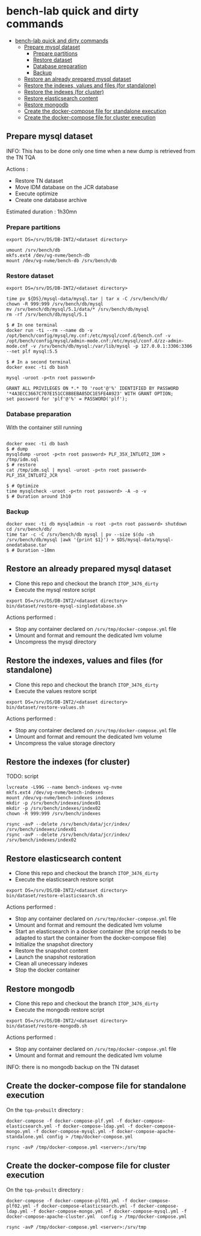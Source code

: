 # bench-lab quick and dirty commands 

- [bench-lab quick and dirty commands](#bench-lab-quick-and-dirty-commands)
  - [Prepare mysql dataset](#prepare-mysql-dataset)
    - [Prepare partitions](#prepare-partitions)
    - [Restore dataset](#restore-dataset)
    - [Database preparation](#database-preparation)
    - [Backup](#backup)
  - [Restore an already prepared mysql dataset](#restore-an-already-prepared-mysql-dataset)
  - [Restore the indexes, values and files (for standalone)](#restore-the-indexes-values-and-files-for-standalone)
  - [Restore the indexes (for cluster)](#restore-the-indexes-for-cluster)
  - [Restore elasticsearch content](#restore-elasticsearch-content)
  - [Restore mongodb](#restore-mongodb)
  - [Create the docker-compose file for standalone execution](#create-the-docker-compose-file-for-standalone-execution)
  - [Create the docker-compose file for cluster execution](#create-the-docker-compose-file-for-cluster-execution)

## Prepare mysql dataset

INFO: This has to be done only one time when a new dump is retrieved from the TN TQA

Actions :
* Restore TN dataset
* Move IDM database on the JCR database
* Execute optimize
* Create one database archive

Estimated duration : 1h30mn

### Prepare partitions

```
export DS=/srv/DS/DB-INT2/<dataset directory>

umount /srv/bench/db
mkfs.ext4 /dev/vg-nvme/bench-db
mount /dev/vg-nvme/bench-db /srv/bench/db
```

### Restore dataset

```
export DS=/srv/DS/DB-INT2/<dataset directory>

time pv ${DS}/mysql-data/mysql.tar | tar x -C /srv/bench/db/
chown -R 999:999 /srv/bench/db/mysql
mv /srv/bench/db/mysql/5.1/data/* /srv/bench/db/mysql
rm -rf /srv/bench/db/mysql/5.1

$ # In one terminal
docker run -ti --rm --name db -v /opt/bench/config/mysql/my.cnf:/etc/mysql/conf.d/bench.cnf -v /opt/bench/config/mysql/admin-mode.cnf:/etc/mysql/conf.d/zz-admin-mode.cnf -v /srv/bench/db/mysql:/var/lib/mysql -p 127.0.0.1:3306:3306 --net plf mysql:5.5

$ # In a second terminal
docker exec -ti db bash

mysql -uroot -p<tn root password>

GRANT ALL PRIVILEGES ON *.* TO 'root'@'%' IDENTIFIED BY PASSWORD '*4A3ECC3667C707E151CC8B8EBA85DC1E5FE4A923' WITH GRANT OPTION;
set password for 'plf'@'%' = PASSWORD('plf');
```

### Database preparation

With the container still running

```

docker exec -ti db bash
$ # dump 
mysqldump -uroot -p<tn root password> PLF_35X_INTLOT2_IDM > /tmp/idm.sql
$ # restore
cat /tmp/idm.sql | mysql -uroot -p<tn root password> PLF_35X_INTLOT2_JCR

$ # Optimize
time mysqlcheck -uroot -p<tn root password> -A -o -v
$ # Duration around 1h10
```

### Backup

```
docker exec -ti db mysqladmin -u root -p<tn root password> shutdown
cd /srv/bench/db/
time tar -c -C /srv/bench/db mysql | pv --size $(du -sh /srv/bench/db/mysql |awk '{print $1}') > $DS/mysql-data/mysql-onedatabase.tar
$ # Duration ~10mn
```

## Restore an already prepared mysql dataset

* Clone this repo and checkout the branch ``ITOP_3476_dirty``
* Execute the mysql restore script
```
export DS=/srv/DS/DB-INT2/<dataset directory>
bin/dataset/restore-mysql-singledatabase.sh
```
Actions performed :
* Stop any container declared on ``/srv/tmp/docker-compose.yml`` file
* Umount and format and remount the dedicated lvm volume
* Uncompress the mysql directory

## Restore the indexes, values and files (for standalone)

* Clone this repo and checkout the branch ``ITOP_3476_dirty``
* Execute the values restore script
```
export DS=/srv/DS/DB-INT2/<dataset directory>
bin/dataset/restore-values.sh
```
Actions performed :
* Stop any container declared on ``/srv/tmp/docker-compose.yml`` file
* Umount and format and remount the dedicated lvm volume
* Uncompress the value storage directory

## Restore the indexes (for cluster)

TODO: script
```
lvcreate -L99G --name bench-indexes vg-nvme
mkfs.ext4 /dev/vg-nvme/bench-indexes
mount /dev/vg-nvme/bench-indexes indexes
mkdir -p /srv/bench/indexes/index01
mkdir -p /srv/bench/indexes/index02
chown -R 999:999 /srv/bench/indexes

rsync -avP --delete /srv/bench/data/jcr/index/ /srv/bench/indexes/index01
rsync -avP --delete /srv/bench/data/jcr/index/ /srv/bench/indexes/index02
```


## Restore elasticsearch content
* Clone this repo and checkout the branch ``ITOP_3476_dirty``
* Execute the elasticsearch restore script
```
export DS=/srv/DS/DB-INT2/<dataset directory>
bin/dataset/restore-elasticsearch.sh
```
Actions performed :
* Stop any container declared on ``/srv/tmp/docker-compose.yml`` file
* Umount and format and remount the dedicated lvm volume
* Start an elasticsearch in a docker container (the script needs to be adapted to start the container from the docker-compose file)
* Initialize the snapshot directory
* Restore the snapshot content
* Launch the snapshot restoration
* Clean all unecessary indexes
* Stop the docker container

## Restore mongodb

* Clone this repo and checkout the branch ``ITOP_3476_dirty``
* Execute the mongodb restore script
```
export DS=/srv/DS/DB-INT2/<dataset directory>
bin/dataset/restore-mongodb.sh
```
Actions performed :
* Stop any container declared on ``/srv/tmp/docker-compose.yml`` file
* Umount and format and remount the dedicated lvm volume

INFO: there is no mongodb backup on the TN dataset

## Create the docker-compose file for standalone execution

On the ``tqa-prebuilt`` directory :
```
docker-compose -f docker-compose-plf.yml -f docker-compose-elasticsearch.yml -f docker-compose-ldap.yml -f docker-compose-mongo.yml -f docker-compose-mysql.yml -f docker-compose-apache-standalone.yml config > /tmp/docker-compose.yml

rsync -avP /tmp/docker-compose.yml <server>:/srv/tmp
```

## Create the docker-compose file for cluster execution


On the ``tqa-prebuilt`` directory :
```
docker-compose -f docker-compose-plf01.yml -f docker-compose-plf02.yml -f docker-compose-elasticsearch.yml -f docker-compose-ldap.yml -f docker-compose-mongo.yml -f docker-compose-mysql.yml -f docker-compose-apache-cluster.yml  config > /tmp/docker-compose.yml 

rsync -avP /tmp/docker-compose.yml <server>:/srv/tmp
```